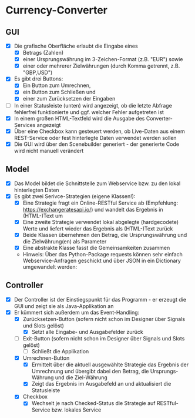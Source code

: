 # Currency-Converter

## GUI

- [x] Die grafische Oberfläche erlaubt die Eingabe eines
  - [x] Betrags (Zahlen)
  - [x] einer Ursprungswährung im 3-Zeichen-Format (z.B. "EUR") sowie
  - [x] einer oder mehrerer Zielwährungen (durch Komma getrennt, z.B. "GBP,USD")
- [x] Es gibt drei Buttons:
  - [x] Ein Button zum Umrechnen,
  - [x] ein Button zum Schließen und
  - [x] einer zum Zurücksetzen der Eingaben
- [ ] In einer Statusleiste (unten) wird angezeigt, ob die letzte Abfrage fehlerfrei funktionierte und ggf. welcher Fehler aufgetreten ist
- [x] In einem großen HTML-Textfeld wird die Ausgabe des Converter-Services angezeigt
- [x] Über eine Checkbox kann gesteuert werden, ob Live-Daten aus einem REST-Service oder fest hinterlegte Daten verwendet werden sollen
- [x] Die GUI wird über den Scenebuilder generiert - der generierte Code wird nicht manuell verändert

## Model

- [x] Das Model bildet die Schnittstelle zum Webservice bzw. zu den lokal hinterlegten Daten
- [x] Es gibt zwei Serivce-Strategien (eigene Klassen!):
  - [x] Eine Strategie fragt ein Online-RESTful Service ab (Empfehlung: https://exchangeratesapi.io/) und wandelt das Ergebnis in (HTML-)Text um
  - [x] Eine zweite Strategie verwendet lokal abgelegte (hardgecodete) Werte und liefert wieder das Ergebnis als (HTML-)Text zurück
  - [x] Beide Klassen übernehmen den Betrag, die Ursprungswährung und die Zielwährung(en) als Parameter
  - [x] Eine abstrakte Klasse fasst die Gemeinsamkeiten zusammen
  - Hinweis: Über das Python-Package requests können sehr einfach Webservice-Anfragen geschickt und über JSON in ein Dictionary umgewandelt werden:

## Controller

- [x] Der Controller ist der Einstiegspunkt für das Programm - er erzeugt die GUI und zeigt sie als Java-Applikation an
- [x] Er kümmert sich außerdem um das Event-Handling:
  - [x] Zurücksetzen-Button (sofern nicht schon im Designer über Signals und Slots gelöst)
    - [x] Setzt alle Eingabe- und Ausgabefelder zurück
  - [ ] Exit-Button (sofern nicht schon im Designer über Signals und Slots gelöst)
    - [ ] Schließt die Applikation
  - [x] Umrechnen-Button
    - [x] Ermittelt über die aktuell ausgewählte Strategie das Ergebnis der Umrechnung und übergibt dabei den Betrag, die Ursprungs-Währung und die Ziel-Währung
    - [x] Zeigt das Ergebnis im Ausgabefeld an und aktualisiert die Statusleiste
  - [x] Checkbox
    - [x] Wechselt je nach Checked-Status die Strategie auf RESTful-Service bzw. lokales Service
